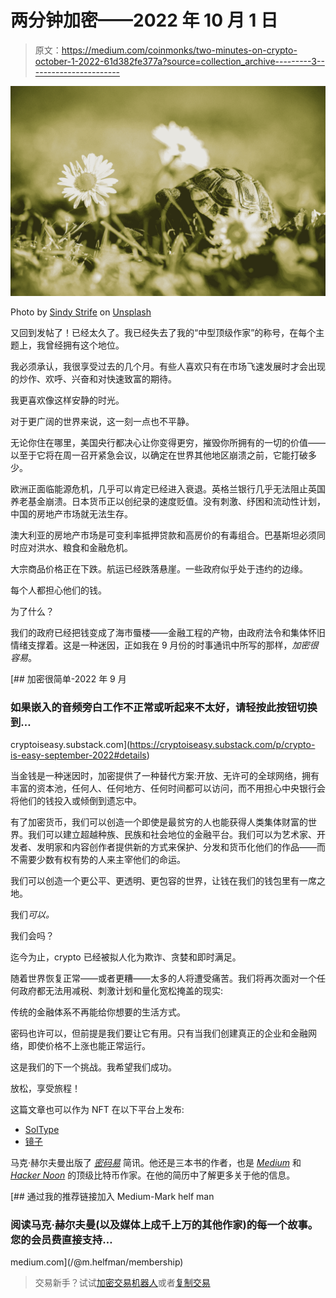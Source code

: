 # 两分钟加密——2022 年 10 月 1 日

> 原文：<https://medium.com/coinmonks/two-minutes-on-crypto-october-1-2022-61d382fe377a?source=collection_archive---------3----------------------->

![](img/42bd8c34979da96acb793a1a1a7c56be.png)

Photo by [Sindy Strife](https://unsplash.com/@sindystrife?utm_source=medium&utm_medium=referral) on [Unsplash](https://unsplash.com?utm_source=medium&utm_medium=referral)

又回到发帖了！已经太久了。我已经失去了我的“中型顶级作家”的称号，在每个主题上，我曾经拥有这个地位。

我必须承认，我很享受过去的几个月。有些人喜欢只有在市场飞速发展时才会出现的炒作、欢呼、兴奋和对快速致富的期待。

我更喜欢像这样安静的时光。

对于更广阔的世界来说，这一刻一点也不平静。

无论你住在哪里，美国央行都决心让你变得更穷，摧毁你所拥有的一切的价值——以至于它将在周一召开紧急会议，以确定在世界其他地区崩溃之前，它能打破多少。

欧洲正面临能源危机，几乎可以肯定已经进入衰退。英格兰银行几乎无法阻止英国养老基金崩溃。日本货币正以创纪录的速度贬值。没有刺激、纾困和流动性计划，中国的房地产市场就无法生存。

澳大利亚的房地产市场是可变利率抵押贷款和高房价的有毒组合。巴基斯坦必须同时应对洪水、粮食和金融危机。

大宗商品价格正在下跌。航运已经跌落悬崖。一些政府似乎处于违约的边缘。

每个人都担心他们的钱。

为了什么？

我们的政府已经把钱变成了海市蜃楼——金融工程的产物，由政府法令和集体怀旧情绪支撑着。这是一种迷因，正如我在 9 月份的时事通讯中所写的那样，*加密很容易*。

[](https://cryptoiseasy.substack.com/p/crypto-is-easy-september-2022#details) [## 加密很简单-2022 年 9 月

### 如果嵌入的音频旁白工作不正常或听起来不太好，请轻按此按钮切换到…

cryptoiseasy.substack.com](https://cryptoiseasy.substack.com/p/crypto-is-easy-september-2022#details) 

当金钱是一种迷因时，加密提供了一种替代方案:开放、无许可的全球网络，拥有丰富的资本池，任何人、任何地方、任何时间都可以访问，而不用担心中央银行会将他们的钱投入或倾倒到遗忘中。

有了加密货币，我们可以创造一个即使是最贫穷的人也能获得人类集体财富的世界。我们可以建立超越种族、民族和社会地位的金融平台。我们可以为艺术家、开发者、发明家和内容创作者提供新的方式来保护、分发和货币化他们的作品——而不需要少数有权有势的人来主宰他们的命运。

我们可以创造一个更公平、更透明、更包容的世界，让钱在我们的钱包里有一席之地。

我们*可以。*

我们会吗？

迄今为止，crypto 已经被拟人化为欺诈、贪婪和即时满足。

随着世界恢复正常——或者更糟——太多的人将遭受痛苦。我们将再次面对一个任何政府都无法用减税、刺激计划和量化宽松掩盖的现实:

传统的金融体系不再能给你想要的生活方式。

密码也许可以，但前提是我们要让它有用。只有当我们创建真正的企业和金融网络，即使价格不上涨也能正常运行。

这是我们的下一个挑战。我希望我们成功。

放松，享受旅程！

这篇文章也可以作为 NFT 在以下平台上发布:

*   [SolType](https://soltype.io/#/soltype/4H1xzrNKFha5GJ9hM4J9msRnNTMD1A4JA86UigZifjhJ)
*   [镜子](https://mirror.xyz/0x9a6600c7B40801dda9A0Fa4E8DE7b1B99FE524a7/H4Dq2xXdhWSGeUbn2eAVM3LI6q0-VSvibZZu9RPYa6I)

马克·赫尔夫曼出版了 [*密码易*](https://cryptoiseasy.substack.com/) 简讯。他还是三本书的作者，也是 [*Medium*](/@m.helfman) 和 [*Hacker Noon*](https://hackernoon.com/u/MarkHelfman) 的顶级比特币作家。在他的简历中了解更多关于他的信息。

[](/@m.helfman/membership) [## 通过我的推荐链接加入 Medium-Mark helf man

### 阅读马克·赫尔夫曼(以及媒体上成千上万的其他作家)的每一个故事。您的会员费直接支持…

medium.com](/@m.helfman/membership) 

> 交易新手？试试[加密交易机器人](/coinmonks/crypto-trading-bot-c2ffce8acb2a)或者[复制交易](/coinmonks/top-10-crypto-copy-trading-platforms-for-beginners-d0c37c7d698c)